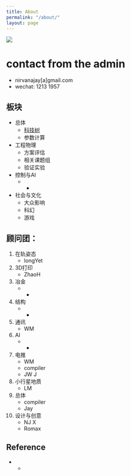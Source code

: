 ```yaml
---
title: About
permalink: "/about/"
layout: page
---
```


![](../assets/imgs/2049-2050-tickets.jpg)

# contact from the admin

* nirvanajay[a]gmail.com
* wechat: 1213 1957

## 板块

* 总体
    * [科技树](tech-tree.html)
    * 参数计算
* 工程物理
    * 方案评估
    * 相关课题组
    * 验证实验
* 控制与AI
    * -
* 社会与文化
    * 大众影响
    * 科幻
    * 游戏

## 顾问团：
1. 在轨姿态
    * longYet
2. 3D打印
    * ZhaoH
3. 冶金
    * -
4. 结构
    * -
5. 通讯
    * WM
6. AI
    * -
7. 电推
    * WM
    * compiler
    * JW J
8. 小行星地质
    * LM
9. 总体
    * compiler
    * Jay
10. 设计与创意
    * NJ X
    * Romax


## Reference

* -